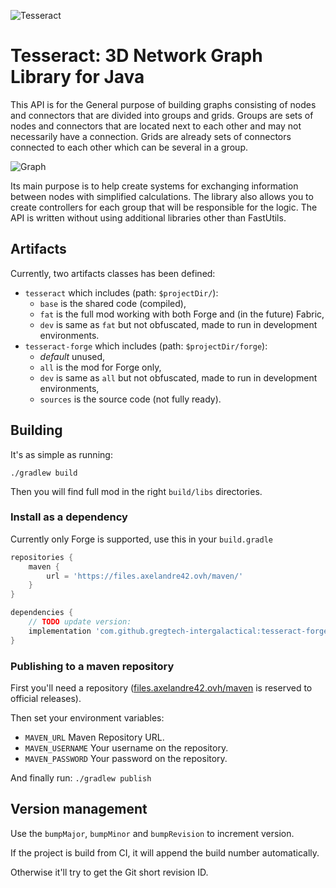 ![Tesseract](https://nerdist.com/wp-content/uploads/2019/03/tumblr_o9pm5bI1Kc1sbtt2jo3_540.gif)

# Tesseract: 3D Network Graph Library for Java

This API is for the General purpose of building graphs consisting of nodes and connectors that are divided into groups and grids. 
Groups are sets of nodes and connectors that are located next to each other and may not necessarily have a connection. 
Grids are already sets of connectors connected to each other which can be several in a group. 

![Graph](https://www.mathworks.com/help/examples/matlab/win64/AdjustGraphPlotPropertiesExample_05.png)

Its main purpose is to help create systems for exchanging information between nodes with simplified calculations. 
The library also allows you to create controllers for each group that will be responsible for the logic. 
The API is written without using additional libraries other than FastUtils.

## Artifacts

Currently, two artifacts classes has been defined:
* `tesseract` which includes (path: `$projectDir/`):
  * `base` is the shared code (compiled),
  * `fat` is the full mod working with both Forge and (in the future) Fabric,
  * `dev` is same as `fat` but not obfuscated, made to run in development environments.
* `tesseract-forge` which includes (path: `$projectDir/forge`):
  * *default* unused,
  * `all` is the mod for Forge only,
  * `dev` is same as `all` but not obfuscated, made to run in development environments,
  * `sources` is the source code (not fully ready).

## Building

It's as simple as running:
```
./gradlew build
```

Then you will find full mod in the right `build/libs` directories.

### Install as a dependency

Currently only Forge is supported, use this in your `build.gradle`
```groovy
repositories {
    maven {
        url = 'https://files.axelandre42.ovh/maven/'
    }
}

dependencies {
    // TODO update version:
    implementation 'com.github.gregtech-intergalactical:tesseract-forge:${tesseract_version}:dev'
}
```

### Publishing to a maven repository

First you'll need a repository ([files.axelandre42.ovh/maven](https://files.axelandre42.ovh/maven/) is reserved to official releases).

Then set your environment variables:
* `MAVEN_URL` Maven Repository URL.
* `MAVEN_USERNAME` Your username on the repository.
* `MAVEN_PASSWORD` Your password on the repository.

And finally run: `./gradlew publish`

## Version management

Use the `bumpMajor`, `bumpMinor` and `bumpRevision` to increment version.

If the project is build from CI, it will append the build number automatically.

Otherwise it'll try to get the Git short revision ID.
